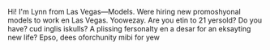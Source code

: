Hi! I'm Lynn from Las Vegas—Models. Were hiring new promoshyonal models to work en Las Vegas. Yoowezay. Are you etin to 21 yersold? Do you have? cud inglis iskulls? A plissing fersonalty en a desar for an eksayting new life? Epso, dees oforchunity mibi for yew
